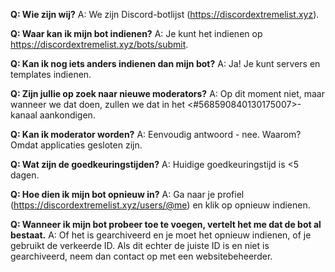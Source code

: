**Q: Wie zijn wij?** A: We zijn Discord-botlijst (<https://discordextremelist.xyz>).

**Q: Waar kan ik mijn bot indienen?** A: Je kunt het indienen op <https://discordextremelist.xyz/bots/submit>.

**Q: Kan ik nog iets anders indienen dan mijn bot?** A: Ja! Je kunt servers en templates indienen.

**Q: Zijn jullie op zoek naar nieuwe moderators?** A: Op dit moment niet, maar wanneer we dat doen, zullen we dat in het <#568590840130175007>-kanaal aankondigen.

**Q: Kan ik moderator worden?** A: Eenvoudig antwoord - nee. Waarom? Omdat applicaties gesloten zijn.

**Q: Wat zijn de goedkeuringstijden?** A: Huidige goedkeuringstijd is <5 dagen.

**Q: Hoe dien ik mijn bot opnieuw in?** A: Ga naar je profiel (<https://discordextremelist.xyz/users/@me>) en klik op opnieuw indienen.

**Q: Wanneer ik mijn bot probeer toe te voegen, vertelt het me dat de bot al bestaat.** A: Of het is gearchiveerd en je moet het opnieuw indienen, of je gebruikt de verkeerde ID. Als dit echter de juiste ID is en niet is gearchiveerd, neem dan contact op met een websitebeheerder.